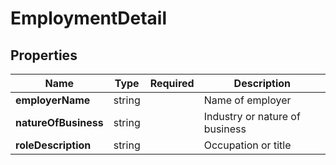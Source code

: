 # EmploymentDetail



## Properties

| Name | Type | Required | Description |
| ------------ | ------------- | ------------- | ------------- |
| **employerName** | string |  | Name of employer |
**natureOfBusiness** | string |  | Industry or nature of business |
**roleDescription** | string |  | Occupation or title |


